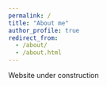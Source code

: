 ```yaml
---
permalink: /
title: "About me"
author_profile: true
redirect_from: 
  - /about/
  - /about.html
---
```


Website under construction
